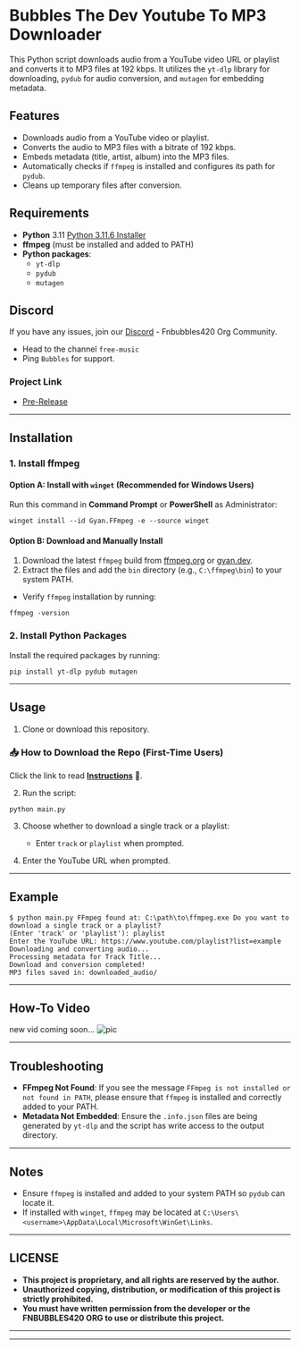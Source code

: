 # Bubbles The Dev Youtube To MP3 Downloader

This Python script downloads audio from a YouTube video URL or playlist and converts it to MP3 files at 192 kbps. It utilizes the `yt-dlp` library for downloading, `pydub` for audio conversion, and `mutagen` for embedding metadata.

## Features

- Downloads audio from a YouTube video or playlist.
- Converts the audio to MP3 files with a bitrate of 192 kbps.
- Embeds metadata (title, artist, album) into the MP3 files.
- Automatically checks if `ffmpeg` is installed and configures its path for `pydub`.
- Cleans up temporary files after conversion.

## Requirements

- **Python** 3.11 [Python 3.11.6 Installer](https://github.com/KernFerm/Py3.11.6installer)
- **ffmpeg** (must be installed and added to PATH)
- **Python packages**:
  - `yt-dlp`
  - `pydub`
  - `mutagen`

## Discord

If you have any issues, join our [Discord](https://www.discord.fnbubbles420.org/invite) - Fnbubbles420 Org Community.  
- Head to the channel `free-music`
- Ping `Bubbles` for support.

### Project Link
- [Pre-Release](https://github.com/KernFerm/Bubbles_The_Dev_Youtube_To_MP3/releases/tag/youtube-to-mp3)

---

## Installation

### 1. Install ffmpeg

#### Option A: Install with `winget` (Recommended for Windows Users)

Run this command in **Command Prompt** or **PowerShell** as Administrator:

```
winget install --id Gyan.FFmpeg -e --source winget
```

#### Option B: Download and Manually Install

1. Download the latest `ffmpeg` build from [ffmpeg.org](https://ffmpeg.org/download.html) or [gyan.dev](https://www.gyan.dev/ffmpeg/builds/).
2. Extract the files and add the `bin` directory (e.g., `C:\ffmpeg\bin`) to your system PATH.

- Verify `ffmpeg` installation by running:

```
ffmpeg -version
```

### 2. Install Python Packages

Install the required packages by running:

```
pip install yt-dlp pydub mutagen
```

---

## Usage

1. Clone or download this repository.

### 📥 How to Download the Repo (First-Time Users)

Click the link to read [**Instructions**](https://www.gitprojects.fnbubbles420.org/how-to-download-repos) 📄.

2. Run the script:

```
python main.py
```

3. Choose whether to download a single track or a playlist:
   - Enter `track` or `playlist` when prompted.

4. Enter the YouTube URL when prompted.

---

## Example

```
$ python main.py FFmpeg found at: C:\path\to\ffmpeg.exe Do you want to download a single track or a playlist? 
(Enter 'track' or 'playlist'): playlist 
Enter the YouTube URL: https://www.youtube.com/playlist?list=example Downloading and converting audio... 
Processing metadata for Track Title... 
Download and conversion completed! 
MP3 files saved in: downloaded_audio/
```


---

## How-To Video
new vid coming soon...
![pic]()

---

## Troubleshooting

- **FFmpeg Not Found**: If you see the message `FFmpeg is not installed or not found in PATH`, please ensure that `ffmpeg` is installed and correctly added to your PATH.
- **Metadata Not Embedded**: Ensure the `.info.json` files are being generated by `yt-dlp` and the script has write access to the output directory.

---

## Notes

- Ensure `ffmpeg` is installed and added to your system PATH so `pydub` can locate it.
- If installed with `winget`, `ffmpeg` may be located at `C:\Users\<username>\AppData\Local\Microsoft\WinGet\Links`.

---

## LICENSE

- **This project is proprietary, and all rights are reserved by the author.**
- **Unauthorized copying, distribution, or modification of this project is strictly prohibited.**
- **You must have written permission from the developer or the FNBUBBLES420 ORG to use or distribute this project.**

---
---
